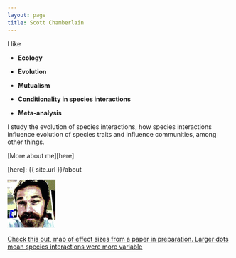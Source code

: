 ```yaml
---
layout: page
title: Scott Chamberlain
---
```


I like 

* __Ecology__

* __Evolution__

* __Mutualism__

* __Conditionality in species interactions__

* __Meta-analysis__


I study the evolution of species interactions, how species interactions influence evolution of species traits and influence communities, among other things.  

[More about me][here]

[here]: {{ site.url }}/about

![that's me](/images/avatar_small.png)

[Check this out, map of effect sizes from a paper in preparation. Larger dots mean species interactions were more variable](https://recology.cartodb.com/tables/condma_1_cleaned/embed_map)